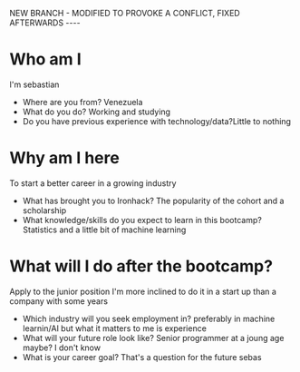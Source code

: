 NEW BRANCH - MODIFIED TO PROVOKE A CONFLICT, FIXED AFTERWARDS ----
# Who am I
I'm sebastian
* Where are you from? Venezuela
* What do you do? Working and studying
* Do you have previous experience with technology/data?Little to nothing

# Why am I here
To start a better career in a growing industry
* What has brought you to Ironhack? The popularity of the cohort and a scholarship
* What knowledge/skills do you expect to learn in this bootcamp? Statistics and a little bit of machine learning

# What will I do after the bootcamp?
Apply to the junior position I'm more inclined to do it in a start up than a company with some years
* Which industry will you seek employment in? preferably in machine learnin/AI but what it matters to me is experience
* What will your future role look like? Senior programmer at a joung age maybe? I don't know
* What is your career goal? That's a question for the future sebas